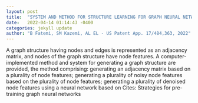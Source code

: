 ```yaml
---
layout: post
title:  "SYSTEM AND METHOD FOR STRUCTURE LEARNING FOR GRAPH NEURAL NETWORKS"
date:   2022-04-14 01:14:43 -0400
categories: jekyll update
author: "B Fatemi, SM Kazemi, AL EL - US Patent App. 17/484,363, 2022"
---
```

A graph structure having nodes and edges is represented as an adjacency matrix, and nodes of the graph structure have node features. A computer-implemented method and system for generating a graph structure are provided, the method comprising: generating an adjacency matrix based on a plurality of node features; generating a plurality of noisy node features based on the plurality of node features; generating a plurality of denoised node features using a neural network based on Cites: Strategies for pre-training graph neural networks